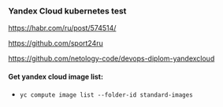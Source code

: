 ### Yandex Cloud kubernetes test

https://habr.com/ru/post/574514/

https://github.com/sport24ru

https://github.com/netology-code/devops-diplom-yandexcloud

#### Get yandex cloud image list: </br>
- `yc compute image list --folder-id standard-images` </br>
